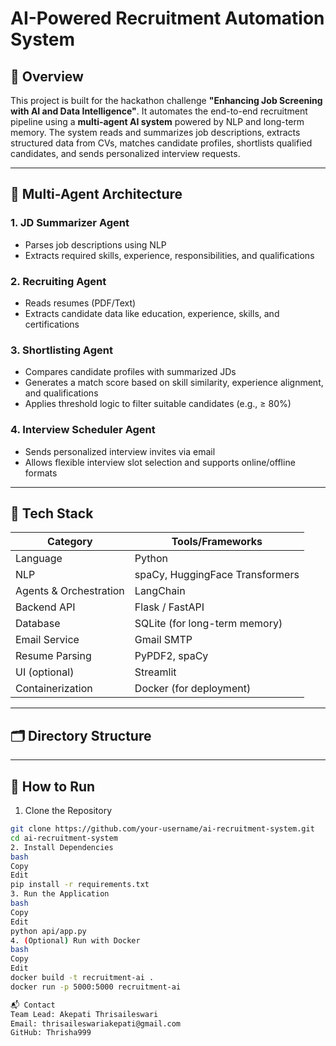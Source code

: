 # AI-Powered Recruitment Automation System

## 🚀 Overview

This project is built for the hackathon challenge **"Enhancing Job Screening with AI and Data Intelligence"**. It automates the end-to-end recruitment pipeline using a **multi-agent AI system** powered by NLP and long-term memory. The system reads and summarizes job descriptions, extracts structured data from CVs, matches candidate profiles, shortlists qualified candidates, and sends personalized interview requests.

---

## 🧠 Multi-Agent Architecture

### 1. **JD Summarizer Agent**
- Parses job descriptions using NLP
- Extracts required skills, experience, responsibilities, and qualifications

### 2. **Recruiting Agent**
- Reads resumes (PDF/Text)
- Extracts candidate data like education, experience, skills, and certifications

### 3. **Shortlisting Agent**
- Compares candidate profiles with summarized JDs
- Generates a match score based on skill similarity, experience alignment, and qualifications
- Applies threshold logic to filter suitable candidates (e.g., ≥ 80%)

### 4. **Interview Scheduler Agent**
- Sends personalized interview invites via email
- Allows flexible interview slot selection and supports online/offline formats

---

## 🧰 Tech Stack

| Category       | Tools/Frameworks                             |
|----------------|----------------------------------------------|
| Language       | Python                                       |
| NLP            | spaCy, HuggingFace Transformers              |
| Agents & Orchestration | LangChain                          |
| Backend API    | Flask / FastAPI                              |
| Database       | SQLite (for long-term memory)                |
| Email Service  | Gmail SMTP                                   |
| Resume Parsing | PyPDF2, spaCy                                |
| UI (optional)  | Streamlit                                    |
| Containerization | Docker (for deployment)                    |

---

## 🗂️ Directory Structure


---

## 🧪 How to Run

1. Clone the Repository
```bash
git clone https://github.com/your-username/ai-recruitment-system.git
cd ai-recruitment-system
2. Install Dependencies
bash
Copy
Edit
pip install -r requirements.txt
3. Run the Application
bash
Copy
Edit
python api/app.py
4. (Optional) Run with Docker
bash
Copy
Edit
docker build -t recruitment-ai .
docker run -p 5000:5000 recruitment-ai

📬 Contact
Team Lead: Akepati Thrisaileswari
Email: thrisaileswariakepati@gmail.com
GitHub: Thrisha999
